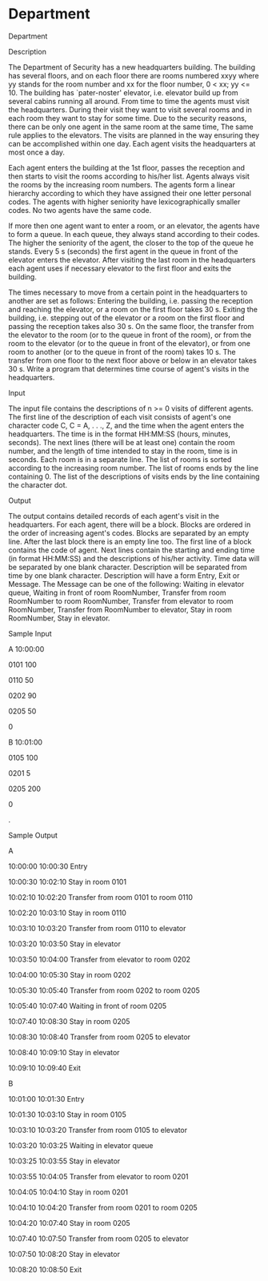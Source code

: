 # Department

Department

Description

The Department of Security has a new headquarters building. The building has several floors, and on each floor there are rooms numbered xxyy where yy stands for the room number and xx for the floor number, 0 < xx; yy <= 10. The building has `pater-noster' elevator, i.e. elevator build up from several cabins running all around. From time to time the agents must visit the headquarters. During their visit they want to visit several rooms and in each room they want to stay for some time. Due to the security reasons, there can be only one agent in the same room at the same time, The same rule applies to the elevators. The visits are planned in the way ensuring they can be accomplished within one day. Each agent visits the headquarters at most once a day. 

Each agent enters the building at the 1st floor, passes the reception and then starts to visit the rooms according to his/her list. Agents always visit the rooms by the increasing room numbers. The agents form a linear hierarchy according to which they have assigned their one letter personal codes. The agents with higher seniority have lexicographically smaller codes. No two agents have the same code. 

If more then one agent want to enter a room, or an elevator, the agents have to form a queue. In each queue, they always stand according to their codes. The higher the seniority of the agent, the closer to the top of the queue he stands. Every 5 s (seconds) the first agent in the queue in front of the elevator enters the elevator. After visiting the last room in the headquarters each agent uses if necessary elevator to the first floor and exits the building. 

The times necessary to move from a certain point in the headquarters to another are set as follows: Entering the building, i.e. passing the reception and reaching the elevator, or a room on the first floor takes 30 s. Exiting the building, i.e. stepping out of the elevator or a room on the first floor and passing the reception takes also 30 s. On the same floor, the transfer from the elevator to the room (or to the queue in front of the room), or from the room to the elevator (or to the queue in front of the elevator), or from one room to another (or to the queue in front of the room) takes 10 s. The transfer from one floor to the next floor above or below in an elevator takes 30 s. Write a program that determines time course of agent's visits in the headquarters. 



Input

The input file contains the descriptions of n >= 0 visits of different agents. The first line of the description of each visit consists of agent's one character code C, C = A, . . ., Z, and the time when the agent enters the headquarters. The time is in the format HH:MM:SS (hours, minutes, seconds). The next lines (there will be at least one) contain the room number, and the length of time intended to stay in the room, time is in seconds. Each room is in a separate line. The list of rooms is sorted according to the increasing room number. The list of rooms ends by the line containing 0. The list of the descriptions of visits ends by the line containing the character dot. 

Output

The output contains detailed records of each agent's visit in the headquarters. For each agent, there will be a block. Blocks are ordered in the order of increasing agent's codes. Blocks are separated by an empty line. After the last block there is an empty line too. The first line of a block contains the code of agent. Next lines contain the starting and ending time (in format HH:MM:SS) and the descriptions of his/her activity. Time data will be separated by one blank character. Description will be separated from time by one blank character. Description will have a form Entry, Exit or Message. The Message can be one of the following: Waiting in elevator queue, Waiting in front of room RoomNumber, Transfer from room RoomNumber to room RoomNumber, Transfer from elevator to room RoomNumber, Transfer from RoomNumber to elevator, Stay in room RoomNumber, Stay in elevator. 

Sample Input

A 10:00:00

0101 100

0110 50

0202 90

0205 50

0

B 10:01:00

0105 100

0201 5

0205 200

0

.


Sample Output

A

10:00:00 10:00:30 Entry

10:00:30 10:02:10 Stay in room 0101

10:02:10 10:02:20 Transfer from room 0101 to room 0110

10:02:20 10:03:10 Stay in room 0110

10:03:10 10:03:20 Transfer from room 0110 to elevator

10:03:20 10:03:50 Stay in elevator

10:03:50 10:04:00 Transfer from elevator to room 0202

10:04:00 10:05:30 Stay in room 0202

10:05:30 10:05:40 Transfer from room 0202 to room 0205

10:05:40 10:07:40 Waiting in front of room 0205

10:07:40 10:08:30 Stay in room 0205

10:08:30 10:08:40 Transfer from room 0205 to elevator

10:08:40 10:09:10 Stay in elevator

10:09:10 10:09:40 Exit


B

10:01:00 10:01:30 Entry

10:01:30 10:03:10 Stay in room 0105

10:03:10 10:03:20 Transfer from room 0105 to elevator

10:03:20 10:03:25 Waiting in elevator queue

10:03:25 10:03:55 Stay in elevator

10:03:55 10:04:05 Transfer from elevator to room 0201

10:04:05 10:04:10 Stay in room 0201

10:04:10 10:04:20 Transfer from room 0201 to room 0205

10:04:20 10:07:40 Stay in room 0205

10:07:40 10:07:50 Transfer from room 0205 to elevator

10:07:50 10:08:20 Stay in elevator

10:08:20 10:08:50 Exit

